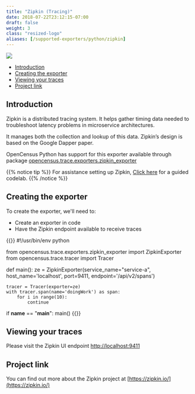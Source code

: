 ```yaml
---
title: "Zipkin (Tracing)"
date: 2018-07-22T23:12:15-07:00
draft: false
weight: 3
class: "resized-logo"
aliases: [/supported-exporters/python/zipkin]
---
```


![](/img/zipkin-logo.jpg)

- [Introduction](#introduction)
- [Creating the exporter](#creating-the-exporter)
- [Viewing your traces](#viewing-your-traces)
- [Project link](#project-link)

## Introduction
Zipkin is a distributed tracing system. It helps gather timing data needed to troubleshoot latency problems in microservice architectures.

It manages both the collection and lookup of this data. Zipkin’s design is based on the Google Dapper paper.

OpenCensus Python has support for this exporter available through package [opencensus.trace.exporters.zipkin_exporter](https://census-instrumentation.github.io/opencensus-python/trace/api/zipkin_exporter.html)

{{% notice tip %}}
For assistance setting up Zipkin, [Click here](/codelabs/zipkin) for a guided codelab.
{{% /notice %}}

## Creating the exporter
To create the exporter, we'll need to:

* Create an exporter in code
* Have the Zipkin endpoint available to receive traces

{{<highlight python>}}
#!/usr/bin/env python

from opencensus.trace.exporters.zipkin_exporter import ZipkinExporter
from opencensus.trace.tracer import Tracer

def main():
    ze = ZipkinExporter(service_name="service-a",
                        host_name='localhost',
                        port=9411,
                        endpoint='/api/v2/spans')

    tracer = Tracer(exporter=ze)
    with tracer.span(name='doingWork') as span:
        for i in range(10):
            continue

if __name__ == "__main__":
    main()
{{</highlight>}}

## Viewing your traces
Please visit the Zipkin UI endpoint [http://localhost:9411](http://localhost:9411)

## Project link
You can find out more about the Zipkin project at [https://zipkin.io/](https://zipkin.io/)
